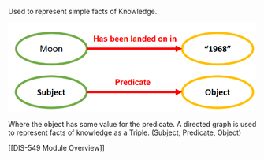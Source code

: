 Used to represent simple facts of Knowledge.

![](_attachments/Pasted%20image%2020240402163123.png)

Where the object has some value for the predicate. A directed graph is used to represent facts of knowledge as a Triple. (Subject, Predicate, Object)

[[DIS-549 Module Overview]]